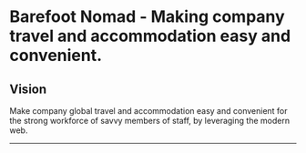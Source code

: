 Barefoot Nomad - Making company travel and accommodation easy and convenient.
=======

## Vision
Make company global travel and accommodation easy and convenient for the strong workforce of savvy members of staff, by leveraging the modern web.

---

